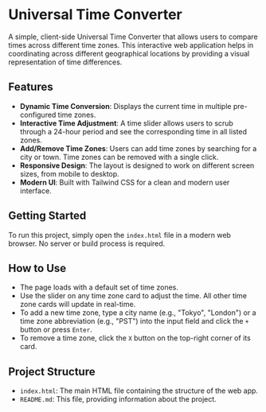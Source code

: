 # Universal Time Converter

A simple, client-side Universal Time Converter that allows users to compare times across different time zones. This interactive web application helps in coordinating across different geographical locations by providing a visual representation of time differences.

## Features

- **Dynamic Time Conversion**: Displays the current time in multiple pre-configured time zones.
- **Interactive Time Adjustment**: A time slider allows users to scrub through a 24-hour period and see the corresponding time in all listed zones.
- **Add/Remove Time Zones**: Users can add time zones by searching for a city or town. Time zones can be removed with a single click.
- **Responsive Design**: The layout is designed to work on different screen sizes, from mobile to desktop.
- **Modern UI**: Built with Tailwind CSS for a clean and modern user interface.

## Getting Started

To run this project, simply open the `index.html` file in a modern web browser. No server or build process is required.

## How to Use

- The page loads with a default set of time zones.
- Use the slider on any time zone card to adjust the time. All other time zone cards will update in real-time.
- To add a new time zone, type a city name (e.g., "Tokyo", "London") or a time zone abbreviation (e.g., "PST") into the input field and click the `+` button or press `Enter`.
- To remove a time zone, click the `X` button on the top-right corner of its card.

## Project Structure

- `index.html`: The main HTML file containing the structure of the web app.
- `README.md`: This file, providing information about the project.
